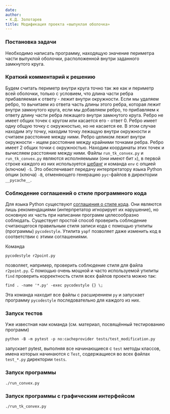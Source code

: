 ```yaml
---
date: 
author:
- К.Д. Золотарев
title: Модификация проекта «выпуклая оболочка»
---
```


### Постановка задачи

Необходимо написать программу, находящую значение периметра части выпуклой оболочки, расположенной внутри заданного замкнутого круга.
### Краткий комментарий к решению
Будем считать периметр внутри круга точно так же как и периметр всей оболочки, только с условием, что длина части ребра прибавляемая к ответу - лежит внутри окружности. Если мы удаляем ребро, то вычитаем из ответа часть длины этого ребра, которая лежит внутри замкнутого круга, если мы добавляем ребро, то прибавляем к ответу длину части ребра лежащего внутри замкнутого круга. Ребро не имеет общих точек с кругом или касается его - ответ 0. Ребро имеет одну общую точку с окружностью, но не касается ее. В этом случае находим эту точку, находим точку лежащую внутри окружности и считаем расстояние между ними. Ребро целиком лежит внутри окружности - ищем расстояние между крайними точками ребра. Ребро имеет 2 общих точки с окружностью. Находим координаты этих точек и вычисляем расстояние между ними.
Файлы `run_tk_convex.py` и `run_tk_convex.py` являются исполняемыми (они имеют
бит `x`), в первой строке каждого из них используется [шебанг](https://ru.wikipedia.org/wiki/%D0%A8%D0%B5%D0%B1%D0%B0%D0%BD%D0%B3_(Unix)) и команда `env` с
опцией (ключом) `-S`. Это обеспечивает передачу интерпретатору языка Python
опции (ключа) `-B`, отменяющего генерацию `pyc`-файлов в директории
`__pycache__`.

### Соблюдение соглашений о стиле программного кода

Для языка Python существуют [соглашения о стиле
кода](https://www.python.org/dev/peps/pep-0008/). Они являются лишь
рекомендациями (интерпретатор игнорирует их нарушение), но основную их
часть при написании программ целесообразно соблюдать. Существует простой
способ проверить соблюдение считающегося правильным
стиля записи кода с помощью утилиты (программы) `pycodestyle`. Утилита
`yapf` позволяет даже изменить код в соответствии с этими соглашениями.

Команда 

    pycodestyle r2point.py

позволяет, например, проверить соблюдение стиля для файла `r2point.py`.
С помощью очень мощной и часто используемой утилиты `find` проверить
корректность стиля всех файлов проекта можно так:

    find . -name '*.py' -exec pycodestyle {} \;

Эта команда находит все файлы с расширением `py` и запускает программу
`pycodestyle` последовательно для каждого из них.

### Запуск тестов

Уже известная нам команда (см. материал, посвящённый тестированию программ)

    python -B -m pytest -p no:cacheprovider tests/test_modification.py

запускает pytest, выполняя все начинающиеся с `test` методы классов,
имена которых начинаются с `Test`, содержащиеся во всех файлах `test_*.py`
директории `tests`.

### Запуск программы

`./run_convex.py`

### Запуск программы с графическим интерфейсом

`./run_tk_convex.py`
